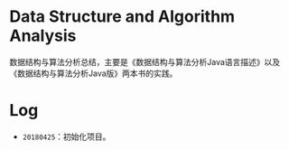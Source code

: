 # Data Structure and Algorithm Analysis
数据结构与算法分析总结，主要是《数据结构与算法分析Java语言描述》以及《数据结构与算法分析Java版》两本书的实践。

# Log
- `20180425`：初始化项目。
